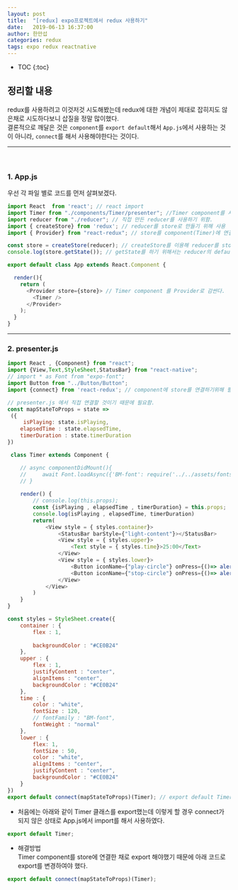 ```yaml
---
layout: post
title:  "[redux] expo프로젝트에서 redux 사용하기"
date:   2019-06-13 16:37:00
author: 한만섭
categories: redux
tags: expo redux reactnative
---
```


* TOC
{:toc}






## 정리할 내용

redux를 사용하려고 이것저것 시도해봤는데 redux에 대한 개념이 제대로 잡히지도 않은채로 시도하다보니 삽질을 정말 많이했다.  
결론적으로 깨달은 것은 `component`를 `export default`해서 `App.js`에서 사용하는 것이 아니라, `connect`를 해서 사용해야한다는 것이다.  

***

　  

### 1. App.js
우선 각 파일 별로 코드를 먼저 살펴보겠다.  

```javascript
import React  from 'react'; // react import
import Timer from "./components/Timer/presenter"; //Timer component를 사용하기위해 import 
import reducer from "./reducer"; // 직접 만든 reducer를 사용하기 위함. 
import { createStore} from 'redux'; // reducer를 store로 만들기 위해 사용 
import { Provider} from "react-redux"; // store를 component(Timer)에 연결하기 위해 사용 

const store = createStore(reducer); // createStore를 이용해 reducer를 store로 만들어서 const 변수에 넣음. 
console.log(store.getState()); // getState를 하기 위해서는 reducer의 default일 때 state를 주어야함.  // store의 state를 확인하기위한 코드

export default class App extends React.Component {

  render(){
    return (
      <Provider store={store}> // Timer component 를 Provider로 감싼다. 
        <Timer />
      </Provider>
    );  
  }
}
```

***



<script async src="https://pagead2.googlesyndication.com/pagead/js/adsbygoogle.js"></script>
<!-- 수평 디스플레이 광고 -->
<ins class="adsbygoogle"
     style="display:block"
     data-ad-client="ca-pub-4877378276818686"
     data-ad-slot="4963641784"
     data-ad-format="auto"
     data-full-width-responsive="true"></ins>
<script>
     (adsbygoogle = window.adsbygoogle || []).push({});
</script>







### 2. presenter.js

```javascript
import React , {Component} from "react";
import {View,Text,StyleSheet,StatusBar} from "react-native";
// import * as Font from "expo-font";
import Button from "../Button/Button";
import {connect} from 'react-redux'; // component에 store를 연결하기위해 필요함. 

// presenter.js 에서 직접 연결할 것이기 때문에 필요함. 
const mapStateToProps = state =>
 ({ 
     isPlaying: state.isPlaying,
    elapsedTime : state.elapsedTime,
    timerDuration : state.timerDuration
})

 class Timer extends Component {

    // async componentDidMount(){
    //     await Font.loadAsync({'BM-font': require('../../assets/fonts/BMHANNAPro.ttf')});
    // }
    
    render() {
        // console.log(this.props);
        const {isPlaying , elapsedTime , timerDuration} = this.props;
        console.log(isPlaying , elapsedTime, timerDuration)
        return(
            <View style = { styles.container}>
                <StatusBar barStyle={"light-content"}></StatusBar>
                <View style = { styles.upper}>
                    <Text style = { styles.time}>25:00</Text>
                </View>
                <View style = { styles.lower}>
                    <Button iconName={"play-circle"} onPress={()=> alert("it works")}></Button>
                    <Button iconName={"stop-circle"} onPress={()=> alert("it works")}></Button>
                </View>
            </View>
        )
    }
}

const styles = StyleSheet.create({
    container : {
        flex : 1,
        
        backgroundColor : "#CE0B24"
    },
    upper : {
        flex : 1,
        justifyContent : "center",
        alignItems : "center",
        backgroundColor : "#CE0B24"
    },
    time : {
        color : "white",
        fontSize : 120,
        // fontFamily : "BM-font",
        fontWeight : "normal"
    },
    lower : {
        flex: 1,
        fontSize : 50,
        color : "white",
        alignItems : "center",
        justifyContent : "center",
        backgroundColor : "#CE0B24"
    }
})
export default connect(mapStateToProps)(Timer); // export default Timer; 대신에 connect해서 export해야하는 것이 문제였음. 
```

<script async src="https://pagead2.googlesyndication.com/pagead/js/adsbygoogle.js"></script>
<ins class="adsbygoogle"
     style="display:block; text-align:center;"
     data-ad-layout="in-article"
     data-ad-format="fluid"
     data-ad-client="ca-pub-4877378276818686"
     data-ad-slot="4307878116"></ins>
<script>
     (adsbygoogle = window.adsbygoogle || []).push({});
</script>

* 처음에는 아래와 같이 Timer 클래스를 export했는데 이렇게 할 경우 connect가 되지 않은 상태로 App.js에서 import를 해서 사용하였다.
```javascript
export default Timer;
```

* 해결방법   
  Timer component를 store에 연결한 채로 export 해야했기 때문에 아래 코드로 export를 변경하여야 했다.  
 ```javascript
 export default connect(mapStateToProps)(Timer);
 ```




